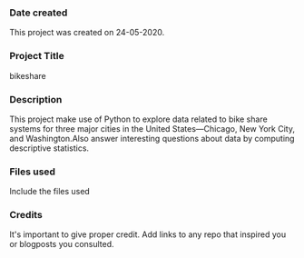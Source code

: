 ### Date created
This project was created on 24-05-2020.

### Project Title
bikeshare

### Description
This project make use of Python to explore data related to bike share systems for three major cities in the United States—Chicago, New York City, and Washington.Also answer interesting questions about data by computing descriptive statistics.

### Files used
Include the files used

### Credits
It's important to give proper credit. Add links to any repo that inspired you or blogposts you consulted.

